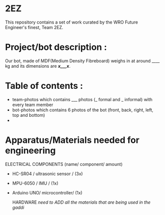 # 2EZ
This repository contains a set of work curated by the WRO Future Engineer's finest, Team 2EZ. 

# Project/bot description :

Our bot, made of MDF(Medium Density Fibreboard) weighs in at around ____ kg and its dimensions are ___x___x___. 

# Table of contents :
 - team-photos which contains ___ photos (_ formal and _ informal) with every team member
 - bot-photos which contains 6 photos of the bot (front, back, right, left, top and bottom)
 - 

# Apparatus/Materials needed for engineering
 ELECTRICAL COMPONENTS
  (name/ component/ amount)
- HC-SR04 / ultrasonic sensor / (3x)
- MPU-6050 / IMU / (1x)
- Arduino UNO/ microcontroller/ (1x)

  HARDWARE
*need to ADD all the materials that are being used in the gaddi*
